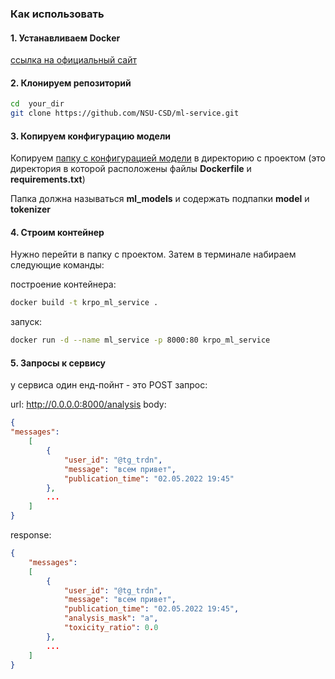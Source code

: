 ### Как использовать

#### 1. Устанавливаем Docker

[ссылка на официальный сайт](https://www.docker.com/)

#### 2. Клонируем репозиторий

```bash
cd  your_dir
git clone https://github.com/NSU-CSD/ml-service.git
```

#### 3. Копируем конфигурацию модели

Копируем [папку с конфигурацией модели](https://drive.google.com/drive/folders/1F3gDehcZXyVgHNvmJ858wyfKXzk4xxUA?usp=sharing) в директорию с проектом (это директория в которой расположены файлы __Dockerfile__ и __requirements.txt__)

Папка должна называться __ml_models__ и содержать подпапки __model__ и __tokenizer__

#### 4. Строим контейнер

Нужно перейти в папку с проектом. Затем в терминале набираем следующие команды:

построение контейнера:
```bash
docker build -t krpo_ml_service .
```

запуск:

```bash
docker run -d --name ml_service -p 8000:80 krpo_ml_service
```

#### 5. Запросы к сервису

у сервиса один енд-пойнт - это POST запрос:

url: http://0.0.0.0:8000/analysis
body:
```json
{
"messages":
    [
        {
            "user_id": "@tg_trdn",
            "message": "всем привет",
            "publication_time": "02.05.2022 19:45" 
        },
        ...
    ]
}
```

response:

```json
{
    "messages": 
    [
        {
            "user_id": "@tg_trdn",
            "message": "всем привет",
            "publication_time": "02.05.2022 19:45",
            "analysis_mask": "a",
            "toxicity_ratio": 0.0
        },
        ...
    ]
}
```